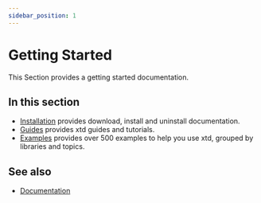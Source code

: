 ```yaml
---
sidebar_position: 1
---
```


# Getting Started

This Section provides a getting started documentation.

## In this section

- [Installation](/docs/downloads.md) provides download, install and uninstall documentation.
- [Guides](#) provides xtd guides and tutorials.
- [Examples](#) provides over 500 examples to help you use xtd, grouped by libraries and topics.

## See also

- [Documentation](documentation.md)
